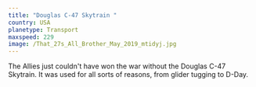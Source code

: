 ```yaml
---
title: "Douglas C-47 Skytrain "
country: USA
planetype: Transport
maxspeed: 229
image: /That_27s_All_Brother_May_2019_mtidyj.jpg
---
```

The Allies just couldn't have won the war without the Douglas C-47 Skytrain. It was used for all sorts of reasons, from glider tugging to D-Day.